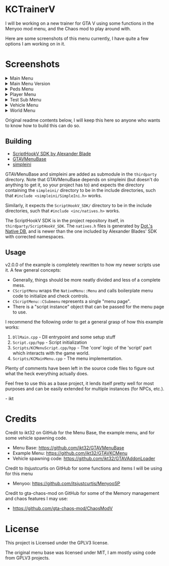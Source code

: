 # KCTrainerV
I will be working on a new trainer for GTA V using some functions in the Menyoo mod menu, and the Chaos mod to play around with.

Here are some screenshots of this menu currently, I have quite a few options I am working on in it.

# Screenshots
<details>
<summary> Main Menu </summary>
<img src=screenshots/Main_Menu.jpg?raw=true>
</details>

<details>
<summary> Main Menu Version </summary>
<img src=screenshots/Main_Menu_Version.jpg?raw=true>
</details>

<details>
<summary> Peds Menu </summary>
<img src=screenshots/Peds_Menu.jpg?raw=true>
</details>

<details>
<summary> Player Menu </summary>
<img src=screenshots/Player_Menu.jpg?raw=true>
</details>

<details>
<summary> Test Sub Menu </summary>
<img src=screenshots/Test_Sub_Menu.jpg?raw=true>
</details>

<details>
<summary> Vehicle Menu </summary>
<img src=screenshots/Vehicle_Menu.jpg?raw=true>
</details>

<details>
<summary> World Menu </summary>
<img src=screenshots/World_Menu.jpg?raw=true>
</details>

Original readme contents below, I will keep this here so anyone who wants to know how to build this can do so.

## Building

* [ScriptHookV SDK by Alexander Blade](http://www.dev-c.com/gtav/scripthookv/)
* [GTAVMenuBase](https://github.com/E66666666/GTAVMenuBase)
* [simpleini](https://github.com/brofield/simpleini)

GTAVMenuBase and simpleini are added as submodule in the `thirdparty` directory.
Note that GTAVMenuBase depends on simpleini (but doesn't do anything to get it, so your project has to)
and expects the directory containing the `simpleini/` directory to be in the include directories,
such that `#include <simpleini/SimpleIni.h>` works.

Similarly, it expects the `ScriptHookV_SDK/` directory to be in the include directories,
such that `#include <inc/natives.h>` works.

The ScriptHookV SDK is in the project repository itself, in `thirdparty/ScriptHookV_SDK`.
The `natives.h` files is generated by [Dot.'s Native DB](https://nativedb.dotindustries.dev/natives),
and is newer than the one included by Alexander Blades' SDK with corrected namespaces.

## Usage

v2.0.0 of the example is completely rewritten to how my newer scripts use it. A few general concepts:

* Generally, things should be more neatly divided and less of a complete mess.
* `CScriptMenu` wraps the `NativeMenu::Menu` and calls boilerplate menu code to initialize and check controls.
* `CScriptMenu::CSubmenu` represents a single "menu page".
* There is a "script instance" object that can be passed for the menu page to use.

I recommend the following order to get a general grasp of how this example works:

1. `DllMain.cpp` - Dll entrypoint and some setup stuff
2. `Script.cpp/hpp` - Script initialization
3. `Scripts/KCMenuScript.cpp/hpp` - The 'core' logic of the 'script' part which interacts with the game world.
4. `Scripts/KCMainMenu.cpp` - The menu implementation.

Plenty of comments have been left in the source code files to figure out what the heck everything actually does.

Feel free to use this as a base project, it lends itself pretty well for most purposes and can be easily
extended for multiple instances (for NPCs, etc.).

\- ikt

# Credits
Credit to ikt32 on GitHub for the Menu Base, the example menu, and for some vehicle spawning code.
* Menu Base: https://github.com/ikt32/GTAVMenuBase
* Example Menu: https://github.com/ikt32/GTAVKCMenu
* Vehicle spawning code: https://github.com/ikt32/GTAVAddonLoader

Credit to itsjustcurtis on GitHub for some functions and items I will be using for this menu
* Menyoo: https://github.com/itsjustcurtis/MenyooSP

Credit to gta-chaos-mod on GitHub for some of the Memory management and chaos features I may use:
* https://github.com/gta-chaos-mod/ChaosModV

# License
This project is Licensed under the GPLV3 license.

The original menu base was licensed under MIT, I am mostly using code from GPLV3 projects.